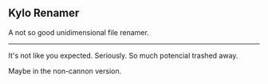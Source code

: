 ## Kylo Renamer

A not so good unidimensional file renamer.

---

It's not like you expected. Seriously. So much potencial trashed away.

Maybe in the non-cannon version.